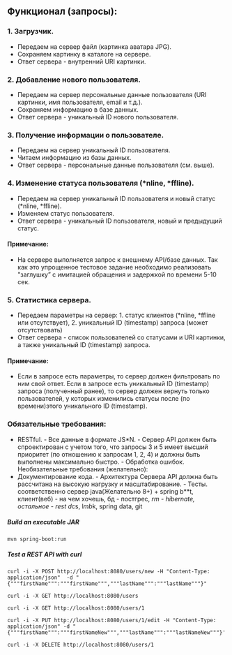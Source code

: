 ## Функционал (запросы):
### 1.    Загрузчик.
-   Передаем на сервер файл (картинка аватара JPG).
-   Сохраняем картинку в каталоге на сервере.
-   Ответ сервера - внутренний URI картинки.
### 2.    Добавление нового пользователя.
-   Передаем на сервер персональные данные пользователя (URI картинки, имя пользователя, email и т.д.).
-   Сохраняем информацию в базе данных.
-   Ответ сервера - уникальный ID нового пользователя.
### 3.    Получение информации о пользователе.
-   Передаем на сервер уникальный ID пользователя.
-   Читаем информацию из базы данных.
-   Ответ сервера - персональные данные пользователя (см. выше).
### 4.    Изменение статуса пользователя (*nline, *ffline).
-   Передаем на сервер уникальный ID пользователя и новый статус (*nline, *ffline).
-   Изменяем статус пользователя.
-   Ответ сервера - уникальный ID пользователя, новый и предыдущий статус.
#### Примечание: 
   - На сервере выполняется запрос к внешнему API/базе данных. Так как это упрощенное тестовое задание необходимо реализовать "заглушку” с имитацией обращения и задержкой по времени 5-10 сек.
### 5.    Статистика сервера.
-   Передаем параметры на сервер: 1. статус клиентов (*nline, *ffline или отсутствует), 2. уникальный ID (timestamp) запроса (может отсутствовать)
-   Ответ сервера - список пользователей со статусами и URI картинки, а также уникальный ID (timestamp) запроса.
#### Примечание: 
   - Если в запросе есть параметры, то сервер должен фильтровать по ним свой ответ. Если в запросе есть уникальный ID (timestamp) запроса (полученный ранее), то сервер должен вернуть только пользователей, у которых изменились статусы после (по времени)этого уникального ID (timestamp).
### Обязательные требования:
- RESTful. - Все данные в формате JS*N. - Сервер API должен быть спроектирован с учетом того, что запросы 3 и 5 имеет высший приоритет (по отношению к запросам 1, 2, 4) и должны быть выполнены максимально быстро. - Обработка ошибок.
Необязательные требования (желательно):
- Документирование кода. - Архитектура Сервера API должна быть рассчитана на высокую нагрузку и масштабирование. - Тесты.
соответственно сервер java(Желательно 8+) + spring b**t, клиент(веб) - на чем хочешь, бд - постгрес, *rm - hibernate, остальное - rest d*cs, l*mb*k, spring data, git 

##### Build an executable JAR
```
mvn spring-boot:run
```

##### Test a REST API with curl
````
curl -i -X POST http://localhost:8080/users/new -H "Content-Type: application/json"  -d "{"""firstName""":"""firstName""","""lastName""":"""lastName"""}"

curl -i -X GET http://localhost:8080/users

curl -i -X GET http://localhost:8080/users/1

curl -i -X PUT http://localhost:8080/users/1/edit -H "Content-Type: application/json" -d "{"""firstName""":"""firstNameNew""","""lastName""":"""lastNameNew"""}'

curl -i -X DELETE http://localhost:8080/users/1
````